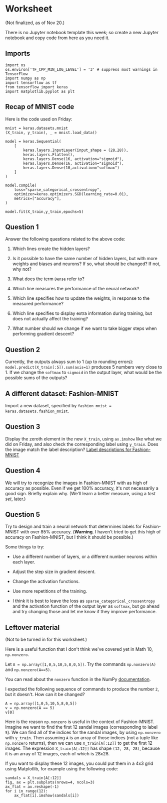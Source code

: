 # Worksheet

(Not finalized, as of Nov 20.)

There is no Jupyter notebook template this week; so create a new Jupyter notebook and copy code from here as you need it.

## Imports

```
import os
os.environ['TF_CPP_MIN_LOG_LEVEL'] = '3' # suppress most warnings in TensorFlow
import numpy as np
import tensorflow as tf
from tensorflow import keras
import matplotlib.pyplot as plt
```

## Recap of MNIST code

Here is the code used on Friday:

```
mnist = keras.datasets.mnist
(X_train, y_train), _ = mnist.load_data()

model = keras.Sequential(
    [
        keras.layers.InputLayer(input_shape = (28,28)),
        keras.layers.Flatten(),
        keras.layers.Dense(16, activation="sigmoid"),
        keras.layers.Dense(16, activation="sigmoid"),
        keras.layers.Dense(10,activation="softmax")
    ]
)

model.compile(
    loss="sparse_categorical_crossentropy", 
    optimizer=keras.optimizers.SGD(learning_rate=0.01),
    metrics=["accuracy"],
)

model.fit(X_train,y_train,epochs=5)
```

## Question 1

Answer the following questions related to the above code:


1. Which lines create the hidden layers?

1. Is it possible to have the same number of hidden layers, but with more weights and biases and neurons?  If so, what should be changed?  If not, why not?

1. What does the term `Dense` refer to?

1. Which line measures the performance of the neural network?

1. Which line specifies how to update the weights, in response to the measured performance?

1. Which line specifies to display extra information during training, but does not actually affect the training?

1. What number should we change if we want to take bigger steps when performing gradient descent?



## Question 2

Currently, the outputs always sum to 1 (up to rounding errors):  `model.predict(X_train[:5]).sum(axis=1)` produces 5 numbers very close to 1.  If we change the `softmax` to `sigmoid` in the output layer, what would be the possible sums of the outputs?

## A different dataset: Fashion-MNIST

Import a new dataset, specified by `fashion_mnist = keras.datasets.fashion_mnist`.

## Question 3

Display the zeroth element in the new `X_train`, using `ax.imshow` like what we did on Friday, and also check the corresponding label using `y_train`.  Does the image match the label description? [Label descriptions for Fashion-MNIST](https://keras.io/api/datasets/fashion_mnist/)

## Question 4

We will try to recognize the images in Fashion-MNIST with as high of accuracy as possible.  Even if we get 100% accuracy, it's not necessarily a good sign.  Briefly explain why.  (We'll learn a better measure, using a *test set*, later.)

## Question 5

Try to design and train a neural network that determines labels for Fashion-MNIST with over 85% accuracy.  (**Warning**.  I haven't tried to get this high of accuracy on Fashion-MNIST, but I think it should be possible.)

Some things to try:

* Use a different number of layers, or a different number neurons within each layer.

* Adjust the step size in gradient descent.

* Change the activation functions.

* Use more repetitions of the training.

* I think it is best to leave the loss as `sparse_categorical_crossentropy` and the activation function of the output layer as `softmax`, but go ahead and try changing those and let me know if they improve performance.

## Leftover material

(Not to be turned in for this worksheet.)

Here is a useful function that I don't think we've covered yet in Math 10, `np.nonzero`.

Let `A = np.array([1,0,5,10,5,8,0,5])`.   Try the commands `np.nonzero(A)` and `np.nonzero(A==5)`.

You can read about the `nonzero` function in the NumPy [documentation](https://numpy.org/doc/stable/reference/generated/numpy.nonzero.html).

I expected the following sequence of commands to produce the number `2`, but it doesn't.  How can it be changed?

```
A = np.array([1,0,5,10,5,8,0,5])
v = np.nonzero(A == 5)
v[0]
```

Here is the reason `np.nonzero` is useful in the context of Fashion-MNIST.  Imagine we want to find the first 12 sandal images (corresponding to label `5`).  We can find all of the indices for the sandal images, by using `np.nonzero` with `y_train`.  Then assuming `A` is an array of those indices (not a tuple like `np.nonzero` returns), then we can use `X_train[A[:12]]` to get the first 12 images.  The expression `X_train[A[:12]]` has shape `(12, 28, 28)`, because it is an array of 12 images, each of which is 28x28.

If you want to display these 12 images, you could put them in a 4x3 grid using Matplotlib, for example using the following code:

```
sandals = X_train[A[:12]]
fig, ax = plt.subplots(nrows=4, ncols=3)
ax_flat = ax.reshape(-1)
for i in range(12):
    ax_flat[i].imshow(sandals[i])
```